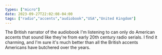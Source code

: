 ```yaml
---
types: ["micro"]
date: 2023-09-27T22:02:08-04:00
tags: ["radio","accents","audiobook","USA","United Kingdom"]
---
```

The British narrator of the audiobook I'm listening to can only do American accents that sound like they're from early 20th century radio serials. I find it charming, and I'm sure it's much better than all the British accents Americans have butchered over the years.

